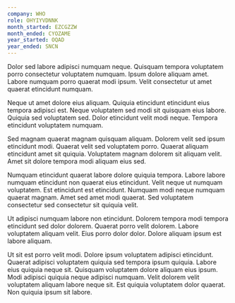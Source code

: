 ```yaml
---
company: WHO
role: OHYIYVDNNK
month_started: EZCGZZW
month_ended: CYOZAME
year_started: OQAD
year_ended: SNCN
---
```


Dolor sed labore adipisci numquam neque. Quisquam tempora voluptatem porro consectetur voluptatem numquam. Ipsum dolore aliquam amet. Labore numquam porro quaerat modi ipsum. Velit consectetur ut amet quaerat etincidunt numquam.

Neque ut amet dolore eius aliquam. Quiquia etincidunt etincidunt eius tempora adipisci est. Neque voluptatem sed modi sit quisquam eius labore. Quiquia sed voluptatem sed. Dolor etincidunt velit modi neque. Tempora etincidunt voluptatem numquam.

Sed magnam quaerat magnam quisquam aliquam. Dolorem velit sed ipsum etincidunt modi. Quaerat velit sed voluptatem porro. Quaerat aliquam etincidunt amet sit quiquia. Voluptatem magnam dolorem sit aliquam velit. Amet sit dolore tempora modi aliquam eius sed.

Numquam etincidunt quaerat labore dolore quiquia tempora. Labore labore numquam etincidunt non quaerat eius etincidunt. Velit neque ut numquam voluptatem. Est etincidunt est etincidunt. Numquam modi neque numquam quaerat magnam. Amet sed amet modi quaerat. Sed voluptatem consectetur sed consectetur sit quiquia velit.

Ut adipisci numquam labore non etincidunt. Dolorem tempora modi tempora etincidunt sed dolor dolorem. Quaerat porro velit dolorem. Labore voluptatem aliquam velit. Eius porro dolor dolor. Dolore aliquam ipsum est labore aliquam.

Ut sit est porro velit modi. Dolore ipsum voluptatem adipisci etincidunt. Quaerat adipisci voluptatem quiquia sed tempora ipsum quiquia. Labore eius quiquia neque sit. Quisquam voluptatem dolore aliquam eius ipsum. Modi adipisci quiquia neque adipisci numquam. Velit dolorem velit voluptatem aliquam labore neque sit. Est quiquia voluptatem dolor quaerat. Non quiquia ipsum sit labore.
    